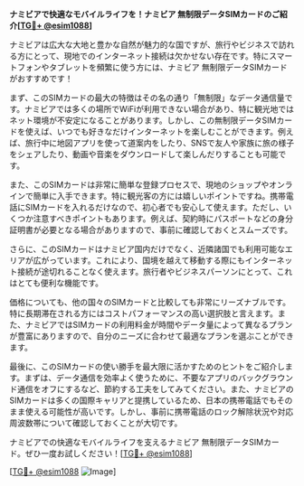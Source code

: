 **ナミビアで快適なモバイルライフを！ナミビア 無制限データSIMカードのご紹介[[TG💪+ @esim1088](https://t.me/s/esim1088)]**

ナミビアは広大な大地と豊かな自然が魅力的な国ですが、旅行やビジネスで訪れる方にとって、現地でのインターネット接続は欠かせない存在です。特にスマートフォンやタブレットを頻繁に使う方には、ナミビア 無制限データSIMカードがおすすめです！

まず、このSIMカードの最大の特徴はその名の通り「無制限」なデータ通信量です。ナミビアでは多くの場所でWiFiが利用できない場合があり、特に観光地ではネット環境が不安定になることがあります。しかし、この無制限データSIMカードを使えば、いつでも好きなだけインターネットを楽しむことができます。例えば、旅行中に地図アプリを使って道案内をしたり、SNSで友人や家族に旅の様子をシェアしたり、動画や音楽をダウンロードして楽しんだりすることも可能です。

また、このSIMカードは非常に簡単な登録プロセスで、現地のショップやオンラインで簡単に入手できます。特に観光客の方には嬉しいポイントですね。携帯電話にSIMカードを入れるだけなので、初心者でも安心して使えます。ただし、いくつか注意すべきポイントもあります。例えば、契約時にパスポートなどの身分証明書が必要となる場合がありますので、事前に確認しておくとスムーズです。

さらに、このSIMカードはナミビア国内だけでなく、近隣諸国でも利用可能なエリアが広がっています。これにより、国境を越えて移動する際にもインターネット接続が途切れることなく使えます。旅行者やビジネスパーソンにとって、これはとても便利な機能です。

価格についても、他の国々のSIMカードと比較しても非常にリーズナブルです。特に長期滞在される方にはコストパフォーマンスの高い選択肢と言えます。また、ナミビアではSIMカードの利用料金が時間やデータ量によって異なるプランが豊富にありますので、自分のニーズに合わせて最適なプランを選ぶことができます。

最後に、このSIMカードの使い勝手を最大限に活かすためのヒントをご紹介します。まずは、データ通信を効率よく使うために、不要なアプリのバックグラウンド通信をオフにするなど、節約する工夫をしてみてください。また、ナミビアのSIMカードは多くの国際キャリアと提携しているため、日本の携帯電話でもそのまま使える可能性が高いです。しかし、事前に携帯電話のロック解除状況や対応周波数帯について確認しておくことが大切です。

ナミビアでの快適なモバイルライフを支えるナミビア 無制限データSIMカード。ぜひ一度お試しください！[[TG💪+ @esim1088](https://t.me/s/esim1088)]

[[TG💪+ @esim1088](https://t.me/s/esim1088) ![Image](https://i.postimg.cc/Y0z9fWf4/image.png)]